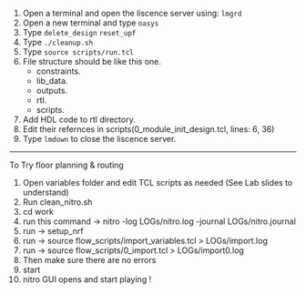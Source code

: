 1. Open a terminal and open the liscence server using: `lmgrd`
2. Open a new terminal and type `oasys`
3. Type `delete_design` `reset_upf`
4. Type `./cleanup.sh`
5. Type `source scripts/run.tcl`
6. File structure should be like this one.
    - constraints.
    - lib_data.
    - outputs.
    - rtl.
    - scripts.
7. Add HDL code to rtl directory.
8. Edit their refernces in scripts(0_module_init_design.tcl, lines: 6, 36)
9. Type `lmdown` to close the liscence server.




---------------------------------------------------------------------------------
To Try floor planning & routing

1. Open variables folder and edit TCL scripts as needed  (See Lab slides to understand)
2. Run clean_nitro.sh
3. cd work 
4. run this command  -> nitro -log LOGs/nitro.log -journal LOGs/nitro.journal
5. run -> setup_nrf
6. run -> source flow_scripts/import_variables.tcl > LOGs/import.log
7. run -> source flow_scripts/0_import.tcl > LOGs/import0.log
7. Then make sure there are no errors
8. start
9. nitro GUI opens and start playing !

